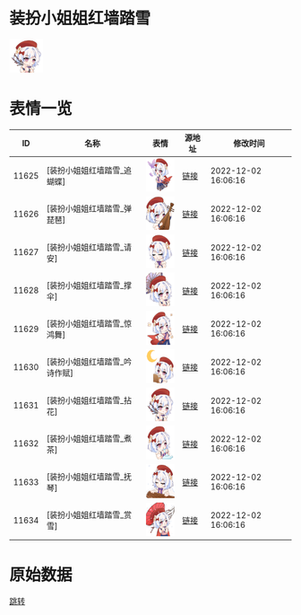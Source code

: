# 装扮小姐姐红墙踏雪

<img src="./cover.png" height="60" alt="cover" />

# 表情一览

|ID|名称|表情|源地址|修改时间|
|----|----|----|----|----|
|11625|[装扮小姐姐红墙踏雪_追蝴蝶]|<img src="./pic/011625_%5B装扮小姐姐红墙踏雪_追蝴蝶%5D.png" height="60" alt="追蝴蝶"/>|[链接](https://i0.hdslb.com/bfs/garb/item/204f7613a4c4df0b715c3adef579f343cd7d48d8.png)|2022-12-02 16:06:16|
|11626|[装扮小姐姐红墙踏雪_弹琵琶]|<img src="./pic/011626_%5B装扮小姐姐红墙踏雪_弹琵琶%5D.png" height="60" alt="弹琵琶"/>|[链接](https://i0.hdslb.com/bfs/garb/item/2901bb3acba3ec30f8075398868bf43f1bffc647.png)|2022-12-02 16:06:16|
|11627|[装扮小姐姐红墙踏雪_请安]|<img src="./pic/011627_%5B装扮小姐姐红墙踏雪_请安%5D.png" height="60" alt="请安"/>|[链接](https://i0.hdslb.com/bfs/garb/item/b2a0d0026bbfbb4d75bd6270105343938bf6cfe8.png)|2022-12-02 16:06:16|
|11628|[装扮小姐姐红墙踏雪_撑伞]|<img src="./pic/011628_%5B装扮小姐姐红墙踏雪_撑伞%5D.png" height="60" alt="撑伞"/>|[链接](https://i0.hdslb.com/bfs/garb/item/6cbe982b2ee9d8b60c29755397b91e88f302b118.png)|2022-12-02 16:06:16|
|11629|[装扮小姐姐红墙踏雪_惊鸿舞]|<img src="./pic/011629_%5B装扮小姐姐红墙踏雪_惊鸿舞%5D.png" height="60" alt="惊鸿舞"/>|[链接](https://i0.hdslb.com/bfs/garb/item/5f9ba543ad566e4b4ad1f71a18d0a8298b5b606a.png)|2022-12-02 16:06:16|
|11630|[装扮小姐姐红墙踏雪_吟诗作赋]|<img src="./pic/011630_%5B装扮小姐姐红墙踏雪_吟诗作赋%5D.png" height="60" alt="吟诗作赋"/>|[链接](https://i0.hdslb.com/bfs/garb/item/e765ede985d2d81efb3c8216ecdf624d38ee1d3d.png)|2022-12-02 16:06:16|
|11631|[装扮小姐姐红墙踏雪_拈花]|<img src="./pic/011631_%5B装扮小姐姐红墙踏雪_拈花%5D.png" height="60" alt="拈花"/>|[链接](https://i0.hdslb.com/bfs/garb/item/c69090c3c083aeb1601c61d1c1feaf37bb664179.png)|2022-12-02 16:06:16|
|11632|[装扮小姐姐红墙踏雪_煮茶]|<img src="./pic/011632_%5B装扮小姐姐红墙踏雪_煮茶%5D.png" height="60" alt="煮茶"/>|[链接](https://i0.hdslb.com/bfs/garb/item/425fe46d2d5c46b6f5e6c3d2a6a09d75d6e8d0ad.png)|2022-12-02 16:06:16|
|11633|[装扮小姐姐红墙踏雪_抚琴]|<img src="./pic/011633_%5B装扮小姐姐红墙踏雪_抚琴%5D.png" height="60" alt="抚琴"/>|[链接](https://i0.hdslb.com/bfs/garb/item/6ff0871cdeb0cc2573dac182fa011aa187872588.png)|2022-12-02 16:06:16|
|11634|[装扮小姐姐红墙踏雪_赏雪]|<img src="./pic/011634_%5B装扮小姐姐红墙踏雪_赏雪%5D.png" height="60" alt="赏雪"/>|[链接](https://i0.hdslb.com/bfs/garb/item/a1922ec8d9d027f97bbb87b2be206a4f1af58de8.png)|2022-12-02 16:06:16|

# 原始数据

[跳转](./raw.json)

